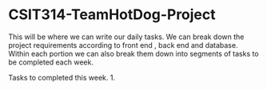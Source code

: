 # CSIT314-TeamHotDog-Project

This will be where we can write our daily tasks.
We can break down the project requirements according to front end , back end and database. 
Within each portion we can also break them down into segments of tasks to be completed each week.

Tasks to completed this week.
1.
